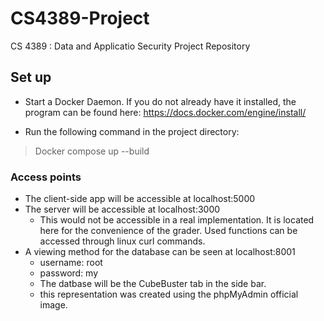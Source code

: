 # CS4389-Project
CS 4389 : Data and Applicatio Security Project Repository

## Set up

- Start a Docker Daemon. If you do not already have it installed, the program can be found here: https://docs.docker.com/engine/install/

- Run the following command in the project directory:
>Docker compose up --build

### Access points

- The client-side app will be accessible at localhost:5000
- The server will be accessible at localhost:3000
	- This would not be accessible in a real implementation. It is located here for the convenience of the grader. Used functions can be accessed through linux curl commands.
- A viewing method for the database can be seen at localhost:8001
	- username: root
	- password: my
	- The datbase will be the CubeBuster tab in the side bar.
	- this representation was created using the phpMyAdmin official image.

